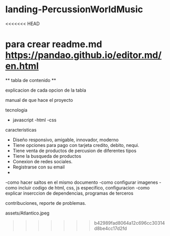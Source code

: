# landing-PercussionWorldMusic
<<<<<<< HEAD

para crear readme.md
https://pandao.github.io/editor.md/en.html
=======
** tabla de contenido **

explicacion de cada opcion de la tabla

manual de que hace el proyecto

tecnologia
- javascript
-html
-css

caracteristicas
- Diseño responsivo, amigable, innovador, moderno
- Tiene opciones para pago con tarjeta credito, debito, nequi.
- Tiene venta de productos de percusion de diferentes tipos 
- Tiene la busqueda de productos
- Conexion de redes sociales.
- Registrarse con su email
- 

-como hacer saltos en el mismo documento
-como configurar imagenes
-como incluir codigo de html, css, js especifico, configuracion
-como explicar inserccion de dependencias, programas de terceros

contribuciones, reporte de problemas.

assets/Atlantico.jpeg

>>>>>>> b42989fad8064a12c696cc30314d8be4cc17d2fd
